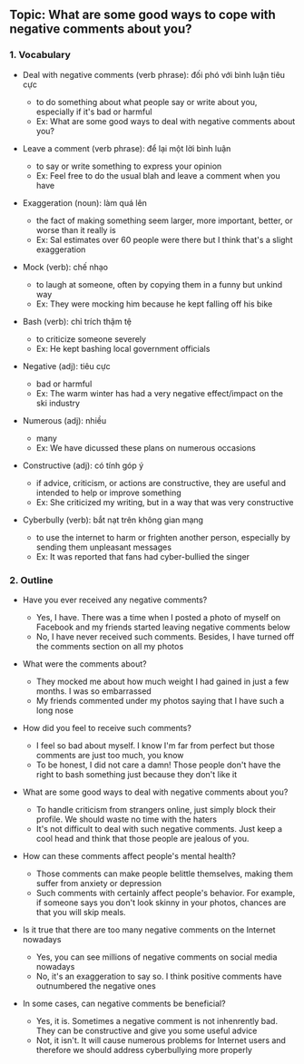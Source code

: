 ## Topic: What are some good ways to cope with negative comments about you?

### 1. Vocabulary
- Deal with negative comments (verb phrase): đối phó với bình luận tiêu cực
  + to do something about what people say or write about you, especially if it's bad or harmful
  + Ex: What are some good ways to deal with negative comments about you?

- Leave a comment (verb phrase): để lại một lời bình luận
  + to say or write something to express your opinion
  + Ex: Feel free to do the usual blah and leave a comment when you have

- Exaggeration (noun): làm quá lên
  + the fact of making something seem larger, more important, better, or worse than it really is
  + Ex: Sal estimates over 60 people were there but I think that's a slight exaggeration

- Mock (verb): chế nhạo
  + to laugh at someone, often by copying them in a funny but unkind way
  + Ex: They were mocking him because he kept falling off his bike

- Bash (verb): chỉ trích thậm tệ
  + to criticize someone severely
  + Ex: He kept bashing local government officials

- Negative (adj): tiêu cực
  + bad or harmful
  + Ex: The warm winter has had a very negative effect/impact on the ski industry
  
- Numerous (adj): nhiều
  + many
  + Ex: We have dicussed these plans on numerous occasions

- Constructive (adj): có tính góp ý
  + if advice, criticism, or actions are constructive, they are useful and intended to help or improve something
  + Ex: She criticized my writing, but in a way that was very constructive

- Cyberbully (verb): bắt nạt trên không gian mạng
  + to use the internet to harm or frighten another person, especially by sending them unpleasant messages
  + Ex: It was reported that fans had cyber-bullied the singer

### 2. Outline
- Have you ever received any negative comments?
  + Yes, I have. There was a time when I posted a photo of myself on Facebook and my friends started leaving negative comments below
  + No, I have never received such comments. Besides, I have turned off the comments section on all my photos

- What were the comments about?
  + They mocked me about how much weight I had gained in just a few months. I was so embarrassed
  + My friends commented under my photos saying that I have such a long nose

- How did you feel to receive such comments?
  + I feel so bad about myself. I know I'm far from perfect but those comments are just too much, you know
  + To be honest, I did not care a damn! Those people don't have the right to bash something just because they don't like it

- What are some good ways to deal with negative comments about you?
  + To handle criticism from strangers online, just simply block their profile. We should waste no time with the haters
  + It's not difficult to deal with such negative comments. Just keep a cool head and think that those people are jealous of you.

- How can these comments affect people's mental health?
  + Those comments can make people belittle themselves, making them suffer from anxiety or depression
  + Such comments with certainly affect people's behavior. For example, if someone says you don't look skinny in your photos, chances are that you will skip meals.

- Is it true that there are too many negative comments on the Internet nowadays
  + Yes, you can see millions of negative comments on social media nowadays
  + No, it's an exaggeration to say so. I think positive comments have outnumbered the negative ones

- In some cases, can negative comments be beneficial?
  + Yes, it is. Sometimes a negative comment is not inhenrently bad. They can be constructive and give you some useful advice
  + Not, it isn't. It will cause numerous problems for Internet users and therefore we should address cyberbullying more properly